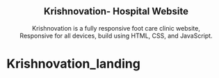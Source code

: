<div align="center">
  

  <h2 align="center">Krishnovation- Hospital Website</h2>

  Krishnovation is a fully responsive foot care clinic website, <br />Responsive for all devices, build using HTML, CSS, and JavaScript.


</div>

# Krishnovation_landing
